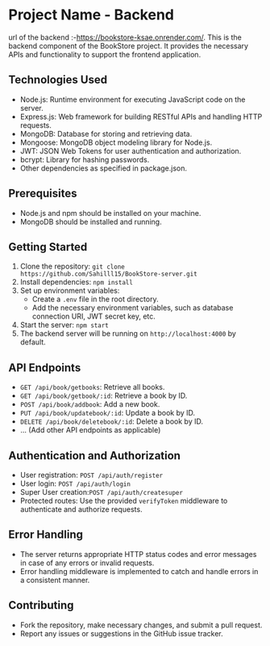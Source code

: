 # Project Name - Backend
url of the backend :-https://bookstore-ksae.onrender.com/.
This is the backend component of the BookStore project. It provides the necessary APIs and functionality to support the frontend application.

## Technologies Used

- Node.js: Runtime environment for executing JavaScript code on the server.
- Express.js: Web framework for building RESTful APIs and handling HTTP requests.
- MongoDB: Database for storing and retrieving data.
- Mongoose: MongoDB object modeling library for Node.js.
- JWT: JSON Web Tokens for user authentication and authorization.
- bcrypt: Library for hashing passwords.
- Other dependencies as specified in package.json.

## Prerequisites

- Node.js and npm should be installed on your machine.
- MongoDB should be installed and running.

## Getting Started

1. Clone the repository: `git clone https://github.com/Sahilll15/BookStore-server.git`
2. Install dependencies: `npm install`
3. Set up environment variables:
   - Create a `.env` file in the root directory.
   - Add the necessary environment variables, such as database connection URI, JWT secret key, etc.
4. Start the server: `npm start`
5. The backend server will be running on `http://localhost:4000` by default.

## API Endpoints

- `GET /api/book/getbooks`: Retrieve all books.
- `GET /api/book/getbook/:id`: Retrieve a book by ID.
- `POST /api/book/addbook`: Add a new book.
- `PUT /api/book/updatebook/:id`: Update a book by ID.
- `DELETE /api/book/deletebook/:id`: Delete a book by ID.
- ... (Add other API endpoints as applicable)

## Authentication and Authorization

- User registration: `POST /api/auth/register`
- User login: `POST /api/auth/login`
- Super User creation:`POST /api/auth/createsuper`
- Protected routes: Use the provided `verifyToken` middleware to authenticate and authorize requests.

## Error Handling

- The server returns appropriate HTTP status codes and error messages in case of any errors or invalid requests.
- Error handling middleware is implemented to catch and handle errors in a consistent manner.

## Contributing

- Fork the repository, make necessary changes, and submit a pull request.
- Report any issues or suggestions in the GitHub issue tracker.




